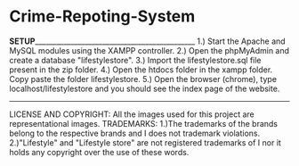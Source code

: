 # Crime-Repoting-System
____________________________________________SETUP_________________________________________________________________________________________
1.) Start the Apache and MySQL modules using the XAMPP controller.
2.) Open the phpMyAdmin and create a database "lifestylestore".
3.) Import the lifestylestore.sql file present in the zip folder.
4.) Open the htdocs folder in the xampp folder. Copy paste the folder lifestylestore.
5.) Open the browser (chrome), type localhost/lifestylestore and you should see the index page of the website.

*******************************************************************************************************************************************
LICENSE AND COPYRIGHT: All the images used for this project are representational images.
TRADEMARKS:
1.)The trademarks of the brands belong to the respective brands and I does not trademark violations.
2.)"Lifestyle" and "Lifestyle store" are not registered trademarks of I nor it holds any copyright over the use of these words.
